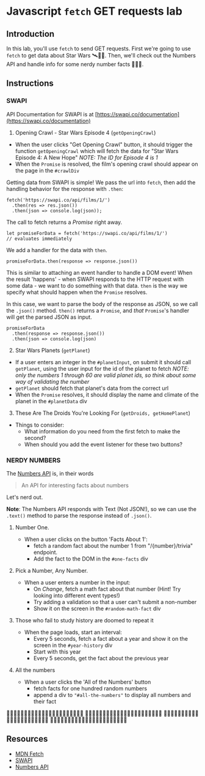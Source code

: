 # Javascript `fetch` GET requests lab

## Introduction

In this lab, you'll use `fetch` to send GET requests. First we're going to use `fetch` to get data about Star Wars 🛰👾🚀. Then, we'll check out the Numbers API and handle info for some nerdy number facts 🔢🤓📐.

## Instructions

### SWAPI

API Documentation for SWAPI is at [https://swapi.co/documentation](https://swapi.co/documentation)

1.  Opening Crawl - Star Wars Episode 4 (`getOpeningCrawl`)

* When the user clicks "Get Opening Crawl" button, it should trigger the function `getOpeningCrawl` which will fetch the data for "Star Wars Episode 4: A New Hope"
  _NOTE: The ID for Episode 4 is 1_
* When the `Promise` is resolved, the film's opening crawl should appear on the page in the `#crawlDiv`

Getting data from SWAPI is simple! We pass the url into `fetch`, then add the handling behavior for the response with `.then`:

```
fetch('https://swapi.co/api/films/1/')
  .then(res => res.json())
  .then(json => console.log(json));
```

The call to fetch returns a _Promise_ right away.

```
let promiseForData = fetch('https://swapi.co/api/films/1/')
// evaluates immediately
```

We add a handler for the data with `then`.

```
promiseForData.then(response => response.json())
```

This is similar to attaching an event handler to handle a DOM event! When the result 'happens' - when SWAPI responds to the HTTP request with some data - we want to do something with that data. `then` is the way we specify what should happen when the `Promise` resolves.

In this case, we want to parse the body of the response as JSON, so we call the `.json()` method. `then()` returns a `Promise`, and _that_ `Promise`'s handler will get the parsed JSON as input.

```
promiseForData
  .then(response => response.json())
  .then(json => console.log(json)
```

2.  Star Wars Planets (`getPlanet`)

* If a user enters an integer in the `#planetInput`, on submit it should call `getPlanet`, using the user input for the id of the planet to fetch
  _NOTE: only the numbers 1 through 60 are valid planet ids, so think about some way of validating the number_
* `getPlanet` should fetch that planet's data from the correct url
* When the `Promise` resolves, it should display the name and climate of the planet in the `#planetData` div

3.  These Are The Droids You're Looking For (`getDroids, getHomePlanet`)

* Things to consider:
  * What information do you need from the first fetch to make the second?
  * When should you add the event listener for these two buttons?

### NERDY NUMBERS

The [Numbers API](http://numbersapi.com/) is, in their words

> An API for interesting facts about numbers

Let's nerd out.

**Note**: The Numbers API responds with Text (Not JSON!), so we can use the `.text()` method to parse the response instead of `.json()`.

1.  Number One.

    * When a user clicks on the button 'Facts About 1':
      * fetch a random fact about the number 1 from "/{number}/trivia" endpoint.
      * Add the fact to the DOM in the `#one-facts` div

2.  Pick a Number, Any Number.

    * When a user enters a number in the input:
      * On _Change_, fetch a math fact about that number (Hint! Try looking into different event types!)
      * Try adding a validation so that a user can't submit a non-number
      * Show it on the screen in the `#random-math-fact` div

3.  Those who fail to study history are doomed to repeat it

    * When the page loads, start an interval:
      * Every 5 seconds, fetch a fact about a year and show it on the screen in the `#year-history` div
      * Start with this year
      * Every 5 seconds, get the fact about the previous year

4.  All the numbers

    * When a user clicks the 'All of the Numbers' button
      * fetch facts for one hundred random numbers
      * append a div to `"#all-the-numbers"` to display all numbers and their fact

🔢🤓🔢🤓🔢🤓🔢🤓🔢🤓🔢🤓🔢🤓🔢🤓🔢🤓🔢🤓🔢🤓
🔢🤓🔢🤓🔢🤓🔢🤓🔢🤓🔢🤓🔢🤓🔢🤓🔢🤓🔢🤓🔢🤓
🔢🤓🔢🤓🔢🤓🔢🤓🔢🤓🔢🤓🔢🤓🔢🤓🔢🤓🔢🤓🔢🤓
🔢🤓🔢🤓🔢🤓🔢🤓🔢🤓🔢🤓🔢🤓🔢🤓🔢🤓🔢🤓🔢🤓

## Resources

* [MDN Fetch](https://developer.mozilla.org/en-US/docs/Web/API/Fetch_API)
* [SWAPI](https://swapi.co/documentation)
* [Numbers API](http://numbersapi.com/)
